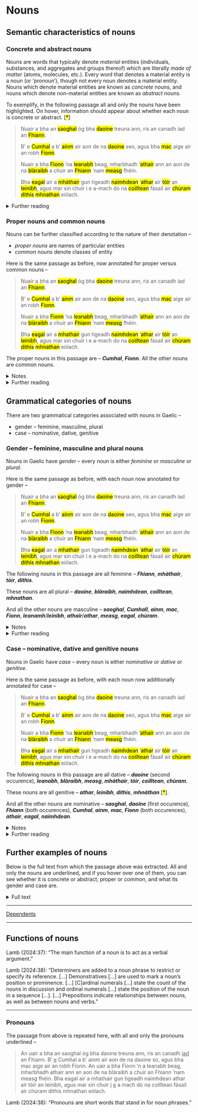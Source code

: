 # Nouns

## Semantic characteristics of nouns

### Concrete and abstract nouns

Nouns are words that typically denote *material* entities (individuals, substances, and aggregates and groups thereof) which are literally *made of matter* (atoms, molecules, etc.). Every word that denotes a material entity is a noun (or ‘pronoun’), though not every noun denotes a material entity. Nouns which denote material entities are known as *concrete* nouns, and nouns which denote non-material entities are known as *abstract* nouns. 

To exemplify, in the following passage all and only the nouns have been highlighted. On hover, information should appear about whether each noun is concrete or abstract. [<mark title="This passage is taken from Lachlann MacFhionghuin’s *Leabhraichean Leughaidh* Vol.II td.81 (attributed to I. N. MacLeòid). Some spellings have been updated for readability.">*</mark>]
> Nuair a bha an <mark title="concrete: ‘world’">saoghal</mark> òg bha <mark title="concrete: ‘men’">daoine</mark> treuna ann, ris an canadh iad an <mark title="concrete: ‘warrior class’">Fhiann</mark>.
>
> B’ e <mark title="concrete: ‘Cumhal’">Cumhal</mark> a b’ <mark title="abstract: ‘name’">ainm</mark> air aon de na <mark title="concrete: ‘men’">daoine</mark> seo, agus bha <mark title="concrete: ‘son’">mac</mark> aige air an robh <mark title="concrete: ‘Finn’">Fionn</mark>.
>
> Nuair a bha <mark title="concrete: ‘Finn’">Fionn</mark> ’na <mark title="concrete: ‘infant’">leanabh</mark> beag, mharbhadh ’<mark title="concrete: ‘father’">athair</mark> ann an aon de na <mark title="abstract: ‘battles’">blàraibh</mark> a chuir an <mark title="concrete: ‘warrior class’">Fhiann</mark> ’nam <mark title="abstract: ‘midst’">measg</mark> fhéin.
>
> Bha <mark title="abstract: ‘fear’">eagal</mark> air a <mark title="concrete: ‘mother’">mhàthair</mark> gun tigeadh <mark title="concrete: ‘enemies’">naimhdean</mark> ’<mark title="concrete: ‘father’">athar</mark> air <mark title="abstract: ‘pursuit’">tòir</mark> an <mark title="concrete: ‘infant’">leinibh</mark>, agus mar sin chuir i e a-mach do na <mark title="concrete: ‘forests’">coilltean</mark> fàsail air <mark title="abstract: ‘care’">chùram</mark> <mark title="concrete: ‘(group of) two people’">dithis</mark> <mark title="concrete: ‘women’">mhnathan</mark> eòlach. 

<details>
<summary>Further reading</summary>

- Lamb (2024: 37): “Nouns are a time-stable class denoting entities, places and objects, as well as concepts that have similar grammatical behaviour. Examples of nouns are *ubhal* ‘apple’, *nighean* ‘girl’, *clann* ‘children’, *beachd* ‘opinion’, *astar* ‘distance’, *Dòmhnall* ‘Donald’ and *Glaschu* ‘Glasgow’.”
- Cox (2017: §55): “Tha <ins>ainmear</ins> na ainm air duine no air nì, m.e. *boireannach*; *balach*; *bòrd*; *doras*.” [<mark title="A noun is a name of a person or of a thing, eg. ‘boireannach’ [woman], ‘balach’ [boy], ‘bòrd’ [table], ‘doras’ [door].">*</mark>]
</details>

### Proper nouns and common nouns

Nouns can be further classified according to the nature of their denotation –
- *proper nouns* are names of particular entities
- *common nouns* denote classes of entity

Here is the same passage as before, now annotated for proper versus common nouns –
> Nuair a bha an <mark title="common, concrete: ‘world’">saoghal</mark> òg bha <mark title="common, concrete: ‘men’">daoine</mark> treuna ann, ris an canadh iad an <mark title="common, concrete: ‘warrior class’">Fhiann</mark>.
>
> B’ e <mark title="proper, concrete: ‘Cumhal’">Cumhal</mark> a b’ <mark title="common, abstract: ‘name’">ainm</mark> air aon de na <mark title="common, concrete: ‘men’">daoine</mark> seo, agus bha <mark title="common, concrete: ‘son’">mac</mark> aige air an robh <mark title="proper, concrete: ‘Finn’">Fionn</mark>.
>
> Nuair a bha <mark title="proper, concrete: ‘Finn’">Fionn</mark> ’na <mark title="common, concrete: ‘infant’">leanabh</mark> beag, mharbhadh ’<mark title="common, concrete: ‘father’">athair</mark> ann an aon de na <mark title="common, abstract: ‘battles’">blàraibh</mark> a chuir an <mark title="common, concrete: ‘warrior class’">Fhiann</mark> ’nam <mark title="common, abstract: ‘midst’">measg</mark> fhéin.
>
> Bha <mark title="common, abstract: ‘fear’">eagal</mark> air a <mark title="common, concrete: ‘mother’">mhathair</mark> gun tigeadh <mark title="common, concrete: ‘enemies’">naimhdean</mark> ’<mark title="common, concrete: ‘father’">athar</mark> air <mark title="common, abstract: ‘pursuit’">tòir</mark> an <mark title="common, concrete: ‘infant’">leinibh</mark>, agus mar sin chuir i e a-mach do na <mark title="common, concrete: ‘forests’">coilltean</mark> fàsail air <mark title="common, abstract: ‘care’">chùram</mark> <mark title="common, concrete: ‘(group of) two people’">dithis</mark> <mark title="common, concrete: ‘women’">mhnathan</mark> eòlach. 

The proper nouns in this passage are – ***Cumhal***, ***Fionn***. All the other nouns are common nouns.

<details>
  <summary>Notes</summary>
  
- ***Fhiann*** is correctly classified as a common noun even though it begins with a capital letter in the text. ***Fhiann*** is *not* a proper noun since it doesn’t name a particular group of men. Rather it is a common noun (denoting a class of groups of men – those which consist of warriors) which is being used as part of a phrase ***An Fhiann***, and it is this phrase as a whole which names the particular group of (groups of?) men. Moreover, even though ***An Fhiann*** is a name, it is *not* a proper noun, since it is not a noun. This important distinction between names and proper nouns has unfortunately not been properly grasped in previous descriptions of Gaelic grammar.
- The dimensions of concrete/abstract and proper/common are not truly orthogonal – all proper nouns are concrete; and hence all abstract nouns are common.
</details>

<details>
  <summary>Further reading</summary>
  
- Lamb (2024: 46): “Gaelic has two broad noun categories: common nouns and proper nouns. Common nouns are the physical and abstract entities that we discuss regularly in language, such as ‘bird’, ‘mountain’ or ‘philosophy’. Proper nouns are those items that we normally capitalise in writing, such as persons (‘Donald’) and places (‘Cape Breton’).”
- Cox (2017: §56): “Tha diofar sheòrsaichean ainmearan ann: (i) Ainmear cumanta, a tha na ainm air rudeigin bitheanta, m.e. *boireannach*; *cat*; *bròg*; *sùil*; *aran*; *taigh*. (ii) Ainmear sònraichte, a tha na ainm air duine, air àite no air rudeigin àraidh, m.e. *Mòrag*; *Seumas*; *Glaschu*; *BBC ALBA*; *an Gearasdan*. (iii) [...] [<mark title="There are different kinds of noun: (i) Common noun, which is the name of something common, eg. ‘boireannach’ [woman], ‘cat’ [cat], ‘bròg’ [shoe], ‘sùil’ [eye], ‘aran’ [bread], ‘taigh’ [house]. (ii) Proper noun, which is the name of a particular person, place or thing, eg. ‘Mòrag’ [Morag], ‘Seumas’ [James], ‘Glaschu’ [Glasgow], ‘BBC ALBA’ [sic.], ‘an Gearasdan’ [sic. Fort William].">*</mark>]”
</details>

## Grammatical categories of nouns

There are two grammatical categories associated with nouns in Gaelic –
- gender – feminine, masculine, plural
- case – nominative, dative, genitive

### Gender – feminine, masculine and plural nouns

Nouns in Gaelic have *gender* – every noun is either *feminine* or *masculine* or *plural*.

Here is the same passage as before, with each noun now annotated for gender –
> Nuair a bha an <mark title="masculine, common, concrete: ‘world’">saoghal</mark> òg bha <mark title="plural, common, concrete: ‘men’">daoine</mark> treuna ann, ris an canadh iad an <mark title="feminine, common, concrete: ‘warrior class’">Fhiann</mark>.
>
> B’ e <mark title="masculine, proper, concrete: ‘Cumhal’">Cumhal</mark> a b’ <mark title="masculine, common, abstract: ‘name’">ainm</mark> air aon de na <mark title="plural, common, concrete: ‘men’">daoine</mark> seo, agus bha <mark title="masculine, common, concrete: ‘son’">mac</mark> aige air an robh <mark title="masculine, proper, concrete: ‘Finn’">Fionn</mark>.
>
> Nuair a bha <mark title="masculine, proper, concrete: ‘Finn’">Fionn</mark> ’na <mark title="masculine, common, concrete: ‘infant’">leanabh</mark> beag, mharbhadh ’<mark title="masculine, common, concrete: ‘father’">athair</mark> ann an aon de na <mark title="plural, common, abstract: ‘battles’">blàraibh</mark> a chuir an <mark title="feminine, common, concrete: ‘warrior class’">Fhiann</mark> ’nam <mark title="masculine, common, abstract: ‘midst’">measg</mark> fhéin.
>
> Bha <mark title="masculine, common, abstract: ‘fear’">eagal</mark> air a <mark title="feminine, common, concrete: ‘mother’">mhathair</mark> gun tigeadh <mark title="plural, common, concrete: ‘enemies’">naimhdean</mark> ’<mark title="masculine, common, concrete: ‘father’">athar</mark> air <mark title="feminine, common, abstract: ‘pursuit’">tòir</mark> an <mark title="masculine, common, concrete: ‘infant’">leinibh</mark>, agus mar sin chuir i e a-mach do na <mark title="plural, common, concrete: ‘forests’">coilltean</mark> fàsail air <mark title="masculine, common, abstract: ‘care’">chùram</mark> <mark title="feminine, common, concrete: ‘(group of) two people’">dithis</mark> <mark title="plural, common, concrete: ‘women’">mhnathan</mark> eòlach. 

The following nouns in this passage are all feminine – ***Fhiann***, ***mhàthair***, ***tòir***, ***dithis***.

These nouns are all plural – ***daoine***, ***blàraibh***, ***naimhdean***, ***coilltean***, ***mhnathan***.

And all the other nouns are masculine – ***saoghal***, ***Cumhall***, ***ainm***, ***mac***, ***Fionn***, ***leanamh***/***leinibh***, ***athair***/***athar***, ***measg***, ***eagal***, ***chùram***.

<details>
  <summary>Notes</summary>
  
- Traditional descriptions of Gaelic grammar typically distinguish between the two orthogonal grammatical categories of gender (feminine or masculine) and *number* (singular or plural). Given that modern Scottish Gaelic has no gender distinction in the plural, it seems clear that plural number is more accurately treated as a third (non-sex-based) grammatical gender.
- The commonly heard assumption that Gaelic has a third grammatical number – the ‘dual’ – is an exaggeration. The relevant phenomena are more realistically explained as a handful of legacy inflectional peculiarities conditioned by the cardinal numeral ***dà*** ‘two’.
</details>

<details>
  <summary>Further reading</summary>
  
- Lamb (2024: 37): “In Gaelic, most nouns [...] can inflect for [...] number. Gaelic nouns are grammatically gendered; they are inherently either masculine or feminine.”
- Cox (2017: §55): “Faodaidh ainmearan a bhith aon chuid <ins>fireann</ins> no <ins>boireann</ins>; aon chuid <ins>singilte</ins>, <ins>deise</ins> no <ins>iolra</ins>; [...]” [<mark title="Nouns can be on the one hand masculine or feminine; on the other hand singular, dual or plural; [...]">*</mark>]
</details>

### Case – nominative, dative and genitive nouns

Nouns in Gaelic have *case* – every noun is either *nominative* or *dative* or *genitive*.

Here is the same passage as before, with each noun now additionally annotated for case –
> Nuair a bha an <mark title="nominative, masculine, common, concrete: ‘world’">saoghal</mark> òg bha <mark title="nominative, plural, common, concrete: ‘men’">daoine</mark> treuna ann, ris an canadh iad an <mark title="nominative, feminine, common, concrete: ‘warrior class’">Fhiann</mark>.
>
> B’ e <mark title="nominative, masculine, proper, concrete: ‘Cumhal’">Cumhal</mark> a b’ <mark title="nominative, masculine, common, abstract: ‘name’">ainm</mark> air aon de na <mark title="dative, plural, common, concrete: ‘men’">daoine</mark> seo, agus bha <mark title="nominative, masculine, common, concrete: ‘son’">mac</mark> aige air an robh <mark title="nominative, masculine, proper, concrete: ‘Finn’">Fionn</mark>.
>
> Nuair a bha <mark title="nominative, masculine, proper, concrete: ‘Finn’">Fionn</mark> ’na <mark title="dative, masculine, common, concrete: ‘infant’">leanabh</mark> beag, mharbhadh ’<mark title="nominative, masculine, common, concrete: ‘father’">athair</mark> ann an aon de na <mark title="dative, plural, common, abstract: ‘battles’">blàraibh</mark> a chuir an <mark title="nominative, feminine, common, concrete: ‘warrior class’">Fhiann</mark> ’nam <mark title="dative, masculine, common, abstract: ‘midst’">measg</mark> fhéin.
>
> Bha <mark title="nominative, masculine, common, abstract: ‘fear’">eagal</mark> air a <mark title="dative, feminine, common, concrete: ‘mother’">mhathair</mark> gun tigeadh <mark title="nominative, plural, common, concrete: ‘enemies’">naimhdean</mark> ’<mark title="genitive, masculine, common, concrete: ‘father’">athar</mark> air <mark title="dative, feminine, common, abstract: ‘pursuit’">tòir</mark> an <mark title="genitive, masculine, common, concrete: ‘infant’">leinibh</mark>, agus mar sin chuir i e a-mach do na <mark title="dative, plural, common, concrete: ‘forests’">coilltean</mark> fàsail air <mark title="dative, masculine, common, abstract: ‘care’">chùram</mark> <mark title="genitive, feminine, common, concrete: ‘(group of) two people’">dithis</mark> <mark title="genitive (non-standard), plural, common, concrete: ‘women’">mhnathan</mark> eòlach.

The following nouns in this passage are all dative – ***daoine*** (second occurence), ***leanabh***, ***blàraibh***, ***measg***, ***mhàthair***, ***tòir***, ***coilltean***, ***chùram***.

These nouns are all genitive – ***athar***, ***leinibh***, ***dithis***, ***mhnàthan*** [<mark title="The standard genitive plural here would be ‘bhan’ rather than ‘mhnathan’, which is strictly speaking a nominative or datove plural form.">*</mark>].  

And all the other nouns are nominative – ***saoghal***, ***daoine*** (first occurence), ***Fhiann*** (both occurences), ***Cumhal***, ***ainm***, ***mac***, ***Fionn*** (both occurences), ***athair***, ***eagal***, ***naimhdean***.

<details>
  <summary>Notes</summary>

- Traditional descriptions of Gaelic grammar commonly include the ‘vocative’ as a fourth case. However, the vocative is not a grammatical case *per se* but rather some kind of higher-level discourse phenomenon, whose inflectional idiosyncracies are conditioned by the vocative particle ***a***.
</details>

<details>
  <summary>Further reading</summary>

- Lamb (2024: 37): “In Gaelic, most nouns [...] can inflect for case [...].”
- Cox (2017: §55): “Faodaidh ainmearan a bhith [...] <ins>bunasach</ins>, <ins>ginideach</ins>, <ins>tabhartach</ins> no <ins>gairmeach</ins>.” [<mark title="Nouns can be [...] basic [ie. nominative], genitive, dative or vocative.">*</mark>]
</details>

## Further examples of nouns

Below is the full text from which the passage above was extracted. All and only the nouns are underlined, and if you hover over one of them, you can see whether it is concrete or abstract, proper or common, and what its gender and case are.

<details>
<summary>Full text</summary>

> Nuair a bha an <mark title="nominative, masculine, common, concrete: ‘world’">saoghal</mark> òg bha <mark title="nominative, plural, common, concrete: ‘men’">daoine</mark> treuna ann, ris an canadh iad an <mark title="nominative, feminine, common, concrete: ‘warrior class’">Fhiann</mark>.
>
> B’ e <mark title="nominative, masculine, proper, concrete: ‘Cumhal’">Cumhal</mark> a b’ <mark title="nominative, masculine, common, abstract: ‘name’">ainm</mark> air aon de na <mark title="dative, plural, common, concrete: ‘men’">daoine</mark> seo, agus bha <mark title="nominative, masculine, common, concrete: ‘son’">mac</mark> aige air an robh <mark title="nominative, masculine, proper, concrete: ‘Finn’">Fionn</mark>.
>
> Nuair a bha <mark title="nominative, masculine, proper, concrete: ‘Finn’">Fionn</mark> ’na <mark title="dative, masculine, common, concrete: ‘infant’">leanabh</mark> beag, mharbhadh ’<mark title="nominative, masculine, common, concrete: ‘father’">athair</mark> ann an aon de na <mark title="dative, plural, common, abstract: ‘battles’">blàraibh</mark> a chuir an <mark title="nominative, feminine, common, concrete: ‘warrior class’">Fhiann</mark> ’nam <mark title="dative, masculine, common, abstract: ‘midst’">measg</mark> fhéin.
>
> Bha <mark title="nominative, masculine, common, abstract: ‘fear’">eagal</mark> air a <mark title="dative, feminine, common, concrete: ‘mother’">mhathair</mark> gun tigeadh <mark title="nominative, plural, common, concrete: ‘enemies’">naimhdean</mark> ’<mark title="genitive, masculine, common, concrete: ‘father’">athar</mark> air <mark title="dative, feminine, common, abstract: ‘pursuit’">tòir</mark> an <mark title="genitive, masculine, common, concrete: ‘infant’">leinibh</mark>, agus mar sin chuir i e a-mach do na <mark title="dative, plural, common, concrete: ‘forests’">coilltean</mark> fàsail air <mark title="dative, masculine, common, abstract: ‘care’">chùram</mark> <mark title="genitive|nominative (?), feminine, common, concrete: ‘(group of) two people’">dithis</mark> <mark title="genitive|nominative (?), plural, common, concrete: ‘women’">mhnathan</mark> eòlach.
>
> Phòs a <mark title="nominative, feminine, common, concrete: ‘mother’">mhàthair</mark> <mark title="nominative, masculine, common, concrete: ‘king’">rìgh</mark> àraidh an <mark title="dative, feminine, common, abstract: ‘wish, desire’ (?)">déidh</mark> sin, ach cha do leig i <mark title="nominative, masculine, proper, concrete: ‘Finn’">Fionn</mark> beag às a <mark title="dative, feminine, common, abstract: ‘attention’">h-aire</mark>.
>
> Dh’fhalbh i <mark title="nominative, masculine, common, abstract: ‘distance’">astar</mark> fada troimh <mark title="dative, feminine, common, concrete: ‘land’">thìr</mark> fhàsail gus an do lorg i an <mark title="nominative, masculine, common, abstract: ‘place’">t-àite</mark> anns an robh an <mark title="nominative, masculine, common, concrete: ‘infant’">leanabh</mark>.
>
> Fhuair i e ’na <mark title="dative, feminine, common, abstract: ‘slumber’">shuain</mark> <mark title="genitive, masculine, common, abstract: ‘sleeping’">chadail</mark>, agus thog i e ’na <mark title="dative, plural, common, concrete: ‘hands’">làmhan</mark> gu sèimh socrach, agus phòg i e.
>
> Sheinn i <mark title="nominative, masculine, common, abstract: ‘tune’">crònan</mark> milis binn dha, agus an sin thog i oirre.
>
> Bha an <mark title="nominative, feminine, common, concrete: ‘(group of) two people’">dithis</mark> <mark title="genitive|nominative (?), plural, common, concrete: ‘women’">mhnathan</mark> ud a’ <mark title="dative (?), feminine, common, abstract: ‘giving’">toirt</mark> an <mark title="dative|genitive (?), feminine, common, abstract: ‘attention’">aire</mark> air gus an d’ fhàs e suas.
>
> <mark title="nominative|dative (?), masculine, common, abstract: ‘day’">Latha</mark> de na <mark title="dative, plural, common, abstract: ‘days’">làithean</mark> chaidh e a-mach agus chunnaic e <mark title="nominative, feminine, common, concrete: ‘duck’">lach</mark> a’ <mark title="dative (?), masculine, common, abstract: ‘swimming’">snàmh</mark> air <mark title="dative, masculine, common, concrete: ‘lake’">loch</mark>.
>
> Thilg e <mark title="nominative, feminine, common, concrete: ‘shot, stone’">urchair</mark> oirre, agus gheàrr sin na <mark title="nominative, plural, common, concrete: ‘wings’">sgiathan</mark> aice.
>
> Rug e oirre agus thug e leis dhachaidh i.
>
> Is i siud a’ chiad <mark title="nominative, feminine, common, abstract: ‘hunt(ing)’">shealg</mark> a rinn <mark title="nominative, masculine, common, concrete: ‘Finn’">Fionn</mark>.
>
> Ged nach robh e a-riamh ann an <mark title="dative, feminine, common, concrete: ‘school’">sgoil</mark> mar a tha na <mark title="nominative, plural, common, concrete: ‘boys’">gillean</mark> an-diugh, cha robh e idir a’ <mark title="dative (?), masculine, common, abstract: ‘putting, sending’">cur</mark> seachad a <mark title="nominative, plural, common, abstract: ‘days’">làithean</mark> ’na <mark title="dative, masculine, common, abstract: ‘repose’">thàmh</mark>.
>
> Bhiodh e a’ <mark title="dative, masculine, common, abstract: ‘swimming’">snàmh</mark> gach dàrna <mark title="nominative, masculine, common, abstract: ‘day’">latha</mark>.
>
> Chuireadh na <mark title="nominative, plural, common, concrete: ‘women’">mnathan</mark> a-mach air an <mark title="dative, masculine, common, concrete: ‘lake’">loch</mark> e, agus leigeadh iad leis <mark title="nominative, feminine, common, abstract: ‘coming’">tighinn</mark> gu <mark title="dative, feminine, common, concrete: ‘land’">tìr</mark> mar a b’ fheàrr a dh’fhaodadh e.
>
> Rachadh e a-mach don <mark title="dative, masculine, common, concrete: ‘field’">achadh</mark> far an robh <mark title="nominative, plural, common, concrete: ‘hares’">gearrain</mark> gu <mark title="dative, feminine, common, abstract: ‘sufficiency’">leòr</mark> a’ <mark title="dative, feminine, common, abstract: ‘running’">ruith</mark> bho <mark title="dative, masculine, common, concrete: ‘hill’">chnoc</mark> gu <mark title="dative, masculine, common, concrete: ‘hill’">cnoc</mark>.
>
> Bha aige ri an <mark title="dative, feminine, common, abstract: ‘restraining’">cumail</mark> ’nan <mark title="dative, masculine, common, concrete?: ‘ring of people’">cròileagan</mark> cruinn ann am <mark title="dative, masculine, common, concrete: ‘thicket’">badan</mark> àraidh, agus is ann le bhith sìor ruith timcheall orra a bha a chasan mu dheireadh cho luath ri casan féidh.
</details>

----

[Dependents](nouns-dependents.md)

----

## Functions of nouns

Lamb (2024:37): “The main function of a noun is to act as a verbal argument.”

Lamb (2024:38): “Determiners are added to a noun phrase to restrict or specify its reference. [...] Demonstratives [...] are used to mark a noun’s position or prominence. [...] [C]ardinal numerals [...] state the count of the nouns in discussion and ordinal numerals [...] state the position of the noun in a sequence [...]. [...] Prepositions indicate relationships between nouns, as well as between nouns and verbs.”

----

### Pronouns

The passage from above is repeated here, with all and only the pronouns underlined –

> An uair a bha an saoghal òg bha daoine treuna ann, ris an canadh <ins>iad</ins> an Fhiann. B’ <ins>e</ins> Cumhal a b’ ainm air aon de na daoine so, agus bha mac aige air an robh Fionn.
> An uair a bha Fionn ’n a leanabh beag, mharbhadh athair ann an aon de na blàraibh a chuir an Fhiann ’nam measg fhéin. Bha eagal air a mhathair gun tigeadh naimhdean athar air tòir an leinibh, agus mar sin chuir <ins>i</ins> <ins>e</ins> a mach do na coilltean fàsail air chùram dithis mhnathan eòlach. 

Lamb (2024:38): “Pronouns are short words that stand in for noun phrases.”



